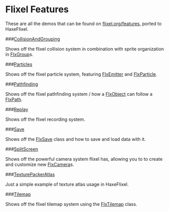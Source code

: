 Flixel Features
=======
These are all the demos that can be found on [flixel.org/features](http://flixel.org/features.html), ported to HaxeFlixel.

###[CollisionAndGrouping](http://www.haxeflixel.com/demos/collision-and-grouping)

Shows off the flixel collision system in combination with sprite organization in [FlxGroup](https://github.com/HaxeFlixel/flixel/blob/dev/flixel/group/FlxTypedGroup.hx?source=cc)s.

###[Particles](http://www.haxeflixel.com/demos/particles)

Shows off the flixel particle system, featuring [FlxEmitter](https://github.com/HaxeFlixel/flixel/blob/dev/flixel/effects/particles/FlxEmitter.hx) and [FlxParticle](https://github.com/HaxeFlixel/flixel/blob/dev/flixel/effects/particles/FlxParticle.hx).

###[Pathfinding](http://www.haxeflixel.com/demos/pathfinding)

Shows off the flixel pathfinding system / how a [FlxObject](https://github.com/HaxeFlixel/flixel/blob/dev/flixel/FlxObject.hx) can follow a [FlxPath](https://github.com/HaxeFlixel/flixel/blob/dev/flixel/util/FlxPath.hx).

###[Replay](http://www.haxeflixel.com/demos/replay)

Shows off the flixel recording system.

###[Save](http://www.haxeflixel.com/demos/save)

Shows off the [FlxSave](https://github.com/HaxeFlixel/flixel/blob/dev/flixel/util/FlxSave.hx) class and how to save and load data with it.

###[SplitScreen](http://www.haxeflixel.com/demos/splitscreen)

Shows off the powerful camera system flixel has, allowing you to to create and customize new [FlxCamera](https://github.com/HaxeFlixel/flixel/blob/dev/flixel/FlxCamera.hx)s.

###[TexturePackerAtlas](http://www.haxeflixel.com/demos/texturepackeratlas)

Just a simple example of texture atlas usage in HaxeFlixel.

###[Tilemap](http://www.haxeflixel.com/demos/tilemap)

Shows off the flixel tilemap system using the [FlxTilemap](https://github.com/HaxeFlixel/flixel/blob/dev/flixel/tile/FlxTilemap.hx) class.